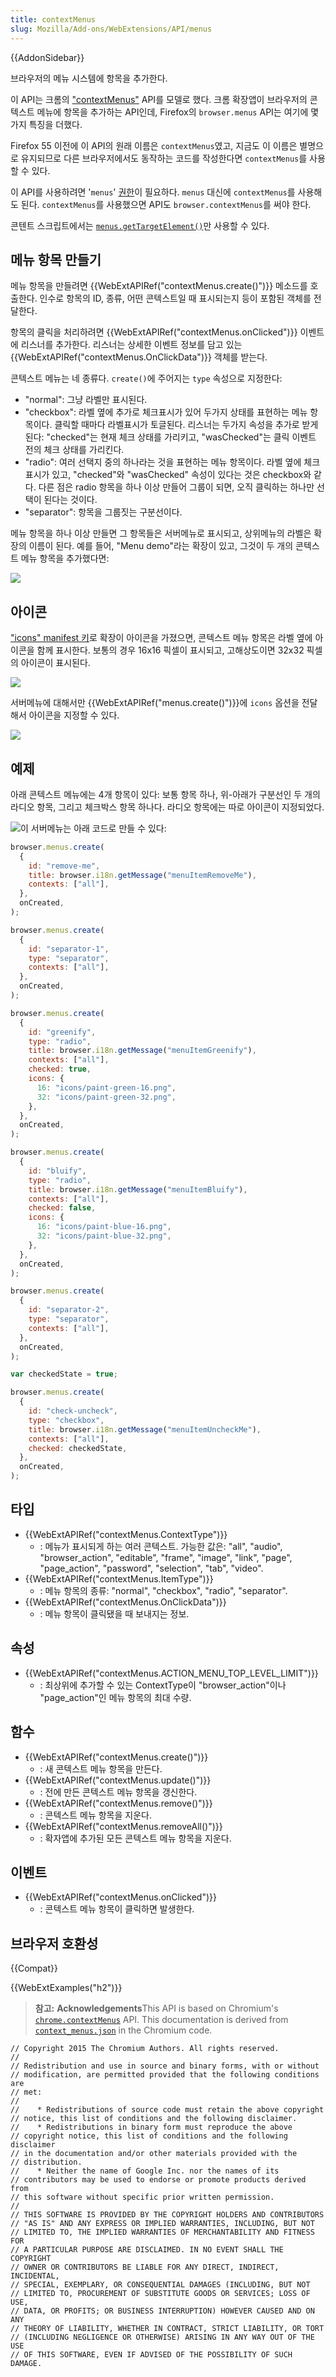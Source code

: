 ```yaml
---
title: contextMenus
slug: Mozilla/Add-ons/WebExtensions/API/menus
---
```


{{AddonSidebar}}

브라우저의 메뉴 시스템에 항목을 추가한다.

이 API는 크롬의 ["contextMenus"](https://developer.chrome.com/extensions/contextMenus) API를 모델로 했다. 크롬 확장앱이 브라우저의 콘텍스트 메뉴에 항목을 추가하는 API인데, Firefox의 `browser.menus` API는 여기에 몇 가지 특징을 더했다.

Firefox 55 이전에 이 API의 원래 이름은 `contextMenus`였고, 지금도 이 이름은 별명으로 유지되므로 다른 브라우저에서도 동작하는 코드를 작성한다면 `contextMenus`를 사용할 수 있다.

이 API를 사용하려면 '`menus`' [권한](/ko/docs/Mozilla/Add-ons/WebExtensions/manifest.json/permissions)이 필요하다. `menus` 대신에 `contextMenus`를 사용해도 된다. `contextMenus`를 사용했으면 API도 `browser.contextMenus`를 써야 한다.

콘텐트 스크립트에서는 [`menus.getTargetElement()`](/ko/docs/Mozilla/Add-ons/WebExtensions/API/menus/getTargetElement)만 사용할 수 있다.

## 메뉴 항목 만들기

메뉴 항목을 만들려면 {{WebExtAPIRef("contextMenus.create()")}} 메소드를 호출한다. 인수로 항목의 ID, 종류, 어떤 콘텍스트일 때 표시되는지 등이 포함된 객체를 전달한다.

항목의 클릭을 처리하려면 {{WebExtAPIRef("contextMenus.onClicked")}} 이벤트에 리스너를 추가한다. 리스너는 상세한 이벤트 정보를 담고 있는{{WebExtAPIRef("contextMenus.OnClickData")}} 객체를 받는다.

콘텍스트 메뉴는 네 종류다. `create()`에 주어지는 `type` 속성으로 지정한다:

- "normal": 그냥 라벨만 표시된다.
- "checkbox": 라벨 옆에 추가로 체크표시가 있어 두가지 상태를 표현하는 메뉴 항목이다. 클릭할 때마다 라벨표시가 토글된다. 리스너는 두가지 속성을 추가로 받게 된다: "checked"는 현재 체크 상태를 가리키고, "wasChecked"는 클릭 이벤트 전의 체크 상태를 가리킨다.
- "radio": 여러 선택지 중의 하나라는 것을 표현하는 메뉴 항목이다. 라벨 옆에 체크표시가 있고, "checked"와 "wasChecked" 속성이 있다는 것은 checkbox와 같다. 다른 점은 radio 항목을 하나 이상 만들어 그룹이 되면, 오직 클릭하는 하나만 선택이 된다는 것이다.
- "separator": 항목을 그룹짓는 구분선이다.

메뉴 항목을 하나 이상 만들면 그 항목들은 서버메뉴로 표시되고, 상위메뉴의 라벨은 확장의 이름이 된다. 예를 들어, "Menu demo"라는 확장이 있고, 그것이 두 개의 콘텍스트 메뉴 항목을 추가했다면:

![](menus-1.png)

## 아이콘

["icons" manifest 키](/en-US/Add-ons/WebExtensions/manifest.json/icons)로 확장이 아이콘을 가졌으면, 콘텍스트 메뉴 항목은 라벨 옆에 아이콘을 함께 표시한다. 보통의 경우 16x16 픽셀이 표시되고, 고해상도이면 32x32 픽셀의 아이콘이 표시된다.

![](menus-2.png)

서버메뉴에 대해서만 {{WebExtAPIRef("menus.create()")}}에 `icons` 옵션을 전달해서 아이콘을 지정할 수 있다.

![](menus-3.png)

## 예제

아래 콘텍스트 메뉴에는 4개 항목이 있다: 보통 항목 하나, 위-아래가 구분선인 두 개의 라디오 항목, 그리고 체크박스 항목 하나다. 라디오 항목에는 따로 아이콘이 지정되었다.

![](menus-4.png)이 서버메뉴는 아래 코드로 만들 수 있다:

```js
browser.menus.create(
  {
    id: "remove-me",
    title: browser.i18n.getMessage("menuItemRemoveMe"),
    contexts: ["all"],
  },
  onCreated,
);

browser.menus.create(
  {
    id: "separator-1",
    type: "separator",
    contexts: ["all"],
  },
  onCreated,
);

browser.menus.create(
  {
    id: "greenify",
    type: "radio",
    title: browser.i18n.getMessage("menuItemGreenify"),
    contexts: ["all"],
    checked: true,
    icons: {
      16: "icons/paint-green-16.png",
      32: "icons/paint-green-32.png",
    },
  },
  onCreated,
);

browser.menus.create(
  {
    id: "bluify",
    type: "radio",
    title: browser.i18n.getMessage("menuItemBluify"),
    contexts: ["all"],
    checked: false,
    icons: {
      16: "icons/paint-blue-16.png",
      32: "icons/paint-blue-32.png",
    },
  },
  onCreated,
);

browser.menus.create(
  {
    id: "separator-2",
    type: "separator",
    contexts: ["all"],
  },
  onCreated,
);

var checkedState = true;

browser.menus.create(
  {
    id: "check-uncheck",
    type: "checkbox",
    title: browser.i18n.getMessage("menuItemUncheckMe"),
    contexts: ["all"],
    checked: checkedState,
  },
  onCreated,
);
```

## 타입

- {{WebExtAPIRef("contextMenus.ContextType")}}
  - : 메뉴가 표시되게 하는 여러 콘텍스트. 가능한 값은: "all", "audio", "browser_action", "editable", "frame", "image", "link", "page", "page_action", "password", "selection", "tab", "video".
- {{WebExtAPIRef("contextMenus.ItemType")}}
  - : 메뉴 항목의 종류: "normal", "checkbox", "radio", "separator".
- {{WebExtAPIRef("contextMenus.OnClickData")}}
  - : 메뉴 항목이 클릭됐을 때 보내지는 정보.

## 속성

- {{WebExtAPIRef("contextMenus.ACTION_MENU_TOP_LEVEL_LIMIT")}}
  - : 최상위에 추가할 수 있는 ContextType이 "browser_action"이나 "page_action"인 메뉴 항목의 최대 수량.

## 함수

- {{WebExtAPIRef("contextMenus.create()")}}
  - : 새 콘텍스트 메뉴 항목을 만든다.
- {{WebExtAPIRef("contextMenus.update()")}}
  - : 전에 만든 콘텍스트 메뉴 항목을 갱신한다.
- {{WebExtAPIRef("contextMenus.remove()")}}
  - : 콘텍스트 메뉴 항목을 지운다.
- {{WebExtAPIRef("contextMenus.removeAll()")}}
  - : 확자앱에 추가된 모든 콘텍스트 메뉴 항목을 지운다.

## 이벤트

- {{WebExtAPIRef("contextMenus.onClicked")}}
  - : 콘텍스트 메뉴 항목이 클릭하면 발생한다.

## 브라우저 호환성

{{Compat}}

{{WebExtExamples("h2")}}

> **참고:** **Acknowledgements**This API is based on Chromium's [`chrome.contextMenus`](https://developer.chrome.com/extensions/contextMenus) API. This documentation is derived from [`context_menus.json`](https://chromium.googlesource.com/chromium/src/+/master/chrome/common/extensions/api/context_menus.json) in the Chromium code.

```
// Copyright 2015 The Chromium Authors. All rights reserved.
//
// Redistribution and use in source and binary forms, with or without
// modification, are permitted provided that the following conditions are
// met:
//
//    * Redistributions of source code must retain the above copyright
// notice, this list of conditions and the following disclaimer.
//    * Redistributions in binary form must reproduce the above
// copyright notice, this list of conditions and the following disclaimer
// in the documentation and/or other materials provided with the
// distribution.
//    * Neither the name of Google Inc. nor the names of its
// contributors may be used to endorse or promote products derived from
// this software without specific prior written permission.
//
// THIS SOFTWARE IS PROVIDED BY THE COPYRIGHT HOLDERS AND CONTRIBUTORS
// "AS IS" AND ANY EXPRESS OR IMPLIED WARRANTIES, INCLUDING, BUT NOT
// LIMITED TO, THE IMPLIED WARRANTIES OF MERCHANTABILITY AND FITNESS FOR
// A PARTICULAR PURPOSE ARE DISCLAIMED. IN NO EVENT SHALL THE COPYRIGHT
// OWNER OR CONTRIBUTORS BE LIABLE FOR ANY DIRECT, INDIRECT, INCIDENTAL,
// SPECIAL, EXEMPLARY, OR CONSEQUENTIAL DAMAGES (INCLUDING, BUT NOT
// LIMITED TO, PROCUREMENT OF SUBSTITUTE GOODS OR SERVICES; LOSS OF USE,
// DATA, OR PROFITS; OR BUSINESS INTERRUPTION) HOWEVER CAUSED AND ON ANY
// THEORY OF LIABILITY, WHETHER IN CONTRACT, STRICT LIABILITY, OR TORT
// (INCLUDING NEGLIGENCE OR OTHERWISE) ARISING IN ANY WAY OUT OF THE USE
// OF THIS SOFTWARE, EVEN IF ADVISED OF THE POSSIBILITY OF SUCH DAMAGE.
```

